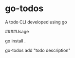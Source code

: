 # go-todos
A todo CLI developed using go 

####Usage

go install .

go-todos add "todo description"
